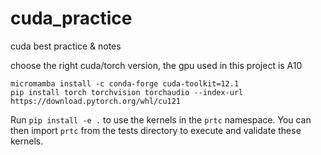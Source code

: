# cuda_practice
cuda best practice &amp; notes

choose the right cuda/torch version, the gpu used in this project is A10

```
micromamba install -c conda-forge cuda-toolkit=12.1
pip install torch torchvision torchaudio --index-url https://download.pytorch.org/whl/cu121
```

Run `pip install -e .` to use the kernels in the `prtc` namespace. You can then import `prtc` from the tests directory to execute and validate these kernels.